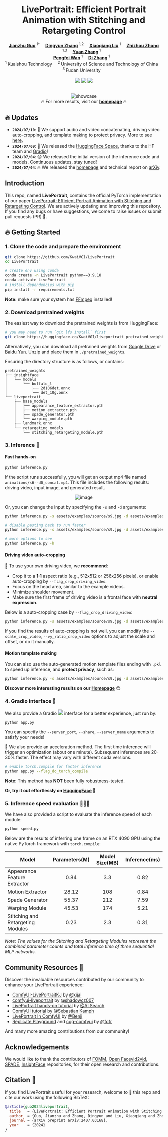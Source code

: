 <h1 align="center">LivePortrait: Efficient Portrait Animation with Stitching and Retargeting Control</h1>

<div align='center'>
    <a href='https://github.com/cleardusk' target='_blank'><strong>Jianzhu Guo</strong></a><sup> 1†</sup>&emsp;
    <a href='https://github.com/KwaiVGI' target='_blank'><strong>Dingyun Zhang</strong></a><sup> 1,2</sup>&emsp;
    <a href='https://github.com/KwaiVGI' target='_blank'><strong>Xiaoqiang Liu</strong></a><sup> 1</sup>&emsp;
    <a href='https://scholar.google.com/citations?user=t88nyvsAAAAJ&hl' target='_blank'><strong>Zhizhou Zhong</strong></a><sup> 1,3</sup>&emsp;
    <a href='https://scholar.google.com.hk/citations?user=_8k1ubAAAAAJ' target='_blank'><strong>Yuan Zhang</strong></a><sup> 1</sup>&emsp;
</div>

<div align='center'>
    <a href='https://scholar.google.com/citations?user=P6MraaYAAAAJ' target='_blank'><strong>Pengfei Wan</strong></a><sup> 1</sup>&emsp;
    <a href='https://openreview.net/profile?id=~Di_ZHANG3' target='_blank'><strong>Di Zhang</strong></a><sup> 1</sup>&emsp;
</div>

<div align='center'>
    <sup>1 </sup>Kuaishou Technology&emsp; <sup>2 </sup>University of Science and Technology of China&emsp; <sup>3 </sup>Fudan University&emsp;
</div>

<br>
<div align="center">
  <!-- <a href='LICENSE'><img src='https://img.shields.io/badge/license-MIT-yellow'></a> -->
  <a href='https://arxiv.org/pdf/2407.03168'><img src='https://img.shields.io/badge/arXiv-LivePortrait-red'></a>
  <a href='https://liveportrait.github.io'><img src='https://img.shields.io/badge/Project-LivePortrait-green'></a>
  <a href='https://huggingface.co/spaces/KwaiVGI/liveportrait'><img src='https://img.shields.io/badge/%F0%9F%A4%97%20Hugging%20Face-Spaces-blue'></a>
</div>
<br>

<p align="center">
  <img src="./assets/docs/showcase2.gif" alt="showcase">
  <br>
  🔥 For more results, visit our <a href="https://liveportrait.github.io/"><strong>homepage</strong></a> 🔥
</p>



## 🔥 Updates
- **`2024/07/10`**: 💪 We support audio and video concatenating, driving video auto-cropping, and template making to protect privacy. More to see [here](assets/docs/changelog/2024-07-10.md).
- **`2024/07/09`**: 🤗 We released the [HuggingFace Space](https://huggingface.co/spaces/KwaiVGI/liveportrait), thanks to the HF team and [Gradio](https://github.com/gradio-app/gradio)!
- **`2024/07/04`**: 😊 We released the initial version of the inference code and models. Continuous updates, stay tuned!
- **`2024/07/04`**: 🔥 We released the [homepage](https://liveportrait.github.io) and technical report on [arXiv](https://arxiv.org/pdf/2407.03168).



## Introduction
This repo, named **LivePortrait**, contains the official PyTorch implementation of our paper [LivePortrait: Efficient Portrait Animation with Stitching and Retargeting Control](https://arxiv.org/pdf/2407.03168).
We are actively updating and improving this repository. If you find any bugs or have suggestions, welcome to raise issues or submit pull requests (PR) 💖.

## 🔥 Getting Started
### 1. Clone the code and prepare the environment
```bash
git clone https://github.com/KwaiVGI/LivePortrait
cd LivePortrait

# create env using conda
conda create -n LivePortrait python==3.9.18
conda activate LivePortrait
# install dependencies with pip
pip install -r requirements.txt
```

**Note:** make sure your system has [FFmpeg](https://ffmpeg.org/) installed!

### 2. Download pretrained weights

The easiest way to download the pretrained weights is from HuggingFace:
```bash
# you may need to run `git lfs install` first
git clone https://huggingface.co/KwaiVGI/liveportrait pretrained_weights
```

Alternatively, you can download all pretrained weights from [Google Drive](https://drive.google.com/drive/folders/1UtKgzKjFAOmZkhNK-OYT0caJ_w2XAnib) or [Baidu Yun](https://pan.baidu.com/s/1MGctWmNla_vZxDbEp2Dtzw?pwd=z5cn). Unzip and place them in `./pretrained_weights`.

Ensuring the directory structure is as follows, or contains:
```text
pretrained_weights
├── insightface
│   └── models
│       └── buffalo_l
│           ├── 2d106det.onnx
│           └── det_10g.onnx
└── liveportrait
    ├── base_models
    │   ├── appearance_feature_extractor.pth
    │   ├── motion_extractor.pth
    │   ├── spade_generator.pth
    │   └── warping_module.pth
    ├── landmark.onnx
    └── retargeting_models
        └── stitching_retargeting_module.pth
```

### 3. Inference 🚀

#### Fast hands-on
```bash
python inference.py
```

If the script runs successfully, you will get an output mp4 file named `animations/s6--d0_concat.mp4`. This file includes the following results: driving video, input image, and generated result.

<p align="center">
  <img src="./assets/docs/inference.gif" alt="image">
</p>

Or, you can change the input by specifying the `-s` and `-d` arguments:

```bash
python inference.py -s assets/examples/source/s9.jpg -d assets/examples/driving/d0.mp4

# disable pasting back to run faster
python inference.py -s assets/examples/source/s9.jpg -d assets/examples/driving/d0.mp4 --no_flag_pasteback

# more options to see
python inference.py -h
```

#### Driving video auto-cropping

📕 To use your own driving video, we **recommend**:
 - Crop it to a **1:1** aspect ratio (e.g., 512x512 or 256x256 pixels), or enable auto-cropping by `--flag_crop_driving_video`.
 - Focus on the head area, similar to the example videos.
 - Minimize shoulder movement.
 - Make sure the first frame of driving video is a frontal face with **neutral expression**.

Below is a auto-cropping case by `--flag_crop_driving_video`:
```bash
python inference.py -s assets/examples/source/s9.jpg -d assets/examples/driving/d13.mp4 --flag_crop_driving_video
```

If you find the results of auto-cropping is not well, you can modify the `--scale_crop_video`, `--vy_ratio_crop_video` options to adjust the scale and offset, or do it manually.

#### Motion template making
You can also use the auto-generated motion template files ending with `.pkl` to speed up inference, and **protect privacy**, such as:
```bash
python inference.py -s assets/examples/source/s9.jpg -d assets/examples/driving/d5.pkl
```

**Discover more interesting results on our [Homepage](https://liveportrait.github.io)** 😊

### 4. Gradio interface 🤗

We also provide a Gradio <a href='https://github.com/gradio-app/gradio'><img src='https://img.shields.io/github/stars/gradio-app/gradio'></a> interface for a better experience, just run by:

```bash
python app.py
```

You can specify the `--server_port`, `--share`, `--server_name` arguments to satisfy your needs!

🚀 We also provide an acceleration method. The first time inference will trigger an optimization (about one minute). Subsequent inferences are 20-30% faster. The effect may vary with different cuda versions. 
```bash
# enable torch.compile for faster inference
python app.py --flag_do_torch_compile
```
**Note**: This method has **NOT** been fully robustness-tested.

**Or, try it out effortlessly on [HuggingFace](https://huggingface.co/spaces/KwaiVGI/LivePortrait) 🤗**

### 5. Inference speed evaluation 🚀🚀🚀
We have also provided a script to evaluate the inference speed of each module:

```bash
python speed.py
```

Below are the results of inferring one frame on an RTX 4090 GPU using the native PyTorch framework with `torch.compile`:

| Model                             | Parameters(M) | Model Size(MB) | Inference(ms) |
|-----------------------------------|:-------------:|:--------------:|:-------------:|
| Appearance Feature Extractor      |     0.84      |       3.3      |     0.82      |
| Motion Extractor                  |     28.12     |       108      |     0.84      |
| Spade Generator                   |     55.37     |       212      |     7.59      |
| Warping Module                    |     45.53     |       174      |     5.21      |
| Stitching and Retargeting Modules |     0.23      |       2.3      |     0.31      |

*Note: The values for the Stitching and Retargeting Modules represent the combined parameter counts and total inference time of three sequential MLP networks.*

## Community Resources 🤗

Discover the invaluable resources contributed by our community to enhance your LivePortrait experience:

- [ComfyUI-LivePortraitKJ](https://github.com/kijai/ComfyUI-LivePortraitKJ) by [@kijai](https://github.com/kijai)
- [comfyui-liveportrait](https://github.com/shadowcz007/comfyui-liveportrait) by [@shadowcz007](https://github.com/shadowcz007)
- [LivePortrait hands-on tutorial](https://www.youtube.com/watch?v=uyjSTAOY7yI) by [@AI Search](https://www.youtube.com/@theAIsearch)
- [ComfyUI tutorial](https://www.youtube.com/watch?v=8-IcDDmiUMM) by [@Sebastian Kamph](https://www.youtube.com/@sebastiankamph)
- [LivePortrait In ComfyUI](https://www.youtube.com/watch?v=aFcS31OWMjE) by [@Benji](https://www.youtube.com/@TheFutureThinker)
- [Replicate Playground](https://replicate.com/fofr/live-portrait) and [cog-comfyui](https://github.com/fofr/cog-comfyui) by [@fofr](https://github.com/fofr)

And many more amazing contributions from our community!

## Acknowledgements
We would like to thank the contributors of [FOMM](https://github.com/AliaksandrSiarohin/first-order-model), [Open Facevid2vid](https://github.com/zhanglonghao1992/One-Shot_Free-View_Neural_Talking_Head_Synthesis), [SPADE](https://github.com/NVlabs/SPADE), [InsightFace](https://github.com/deepinsight/insightface) repositories, for their open research and contributions.

## Citation 💖
If you find LivePortrait useful for your research, welcome to 🌟 this repo and cite our work using the following BibTeX:
```bibtex
@article{guo2024liveportrait,
  title   = {LivePortrait: Efficient Portrait Animation with Stitching and Retargeting Control},
  author  = {Guo, Jianzhu and Zhang, Dingyun and Liu, Xiaoqiang and Zhong, Zhizhou and Zhang, Yuan and Wan, Pengfei and Zhang, Di},
  journal = {arXiv preprint arXiv:2407.03168},
  year    = {2024}
}
```

